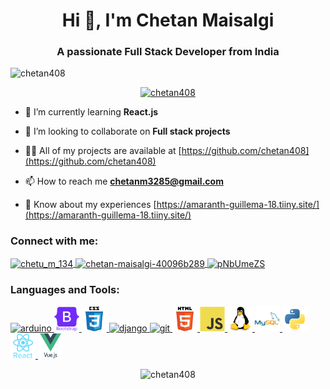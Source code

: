 <h1 align="center">Hi 👋, I'm Chetan Maisalgi</h1>
<h3 align="center">A passionate Full Stack Developer from India</h3>

<p align="left">
   <img src="https://komarev.com/ghpvc/?username=chetan408&label=Profile%20views&color=0e75b6&style=flat" alt="chetan408" />
</p>

<p align="center">
   <a href="https://github-profile-trophy.vercel.app/?username=chetan408">
      <img src="https://github-profile-trophy.vercel.app/?username=chetan408" alt="chetan408" />
   </a>
</p>

- 🌱 I’m currently learning **React.js**

- 👯 I’m looking to collaborate on **Full stack projects**

- 👨‍💻 All of my projects are available at [https://github.com/chetan408](https://github.com/chetan408)

- 📫 How to reach me **chetanm3285@gmail.com**

- 📄 Know about my experiences [https://amaranth-guillema-18.tiiny.site/](https://amaranth-guillema-18.tiiny.site/)

<h3 align="left">Connect with me:</h3>
<p align="left">
   <a href="https://twitter.com/chetu_m_134" target="blank">
      <img align="center" src="https://raw.githubusercontent.com/rahuldkjain/github-profile-readme-generator/master/src/images/icons/Social/twitter.svg" alt="chetu_m_134" height="30" width="40" />
   </a>
   <a href="https://linkedin.com/in/chetan-maisalgi-40096b289/" target="blank">
      <img align="center" src="https://raw.githubusercontent.com/rahuldkjain/github-profile-readme-generator/master/src/images/icons/Social/linked-in-alt.svg" alt="chetan-maisalgi-40096b289" height="30" width="40" />
   </a>
   <a href="https://discord.gg/pNbUmeZS" target="blank">
      <img align="center" src="https://raw.githubusercontent.com/rahuldkjain/github-profile-readme-generator/master/src/images/icons/Social/discord.svg" alt="pNbUmeZS" height="30" width="40" />
   </a>
</p>

<h3 align="left">Languages and Tools:</h3>
<p align="left"> 
   <a href="https://www.arduino.cc/" target="_blank" rel="noreferrer">
      <img src="https://cdn.worldvectorlogo.com/logos/arduino-1.svg" alt="arduino" width="40" height="40" />
   </a>
   <a href="https://getbootstrap.com" target="_blank" rel="noreferrer">
      <img src="https://raw.githubusercontent.com/devicons/devicon/master/icons/bootstrap/bootstrap-plain-wordmark.svg" alt="bootstrap" width="40" height="40" />
   </a>
   <a href="https://www.w3schools.com/css/" target="_blank" rel="noreferrer">
      <img src="https://raw.githubusercontent.com/devicons/devicon/master/icons/css3/css3-original-wordmark.svg" alt="css3" width="40" height="40" />
   </a>
   <a href="https://www.djangoproject.com/" target="_blank" rel="noreferrer">
      <img src="https://cdn.worldvectorlogo.com/logos/django.svg" alt="django" width="40" height="40" />
   </a>
   <a href="https://git-scm.com/" target="_blank" rel="noreferrer">
      <img src="https://www.vectorlogo.zone/logos/git-scm/git-scm-icon.svg" alt="git" width="40" height="40" />
   </a>
   <a href="https://www.w3.org/html/" target="_blank" rel="noreferrer">
      <img src="https://raw.githubusercontent.com/devicons/devicon/master/icons/html5/html5-original-wordmark.svg" alt="html5" width="40" height="40" />
   </a>
   <a href="https://developer.mozilla.org/en-US/docs/Web/JavaScript" target="_blank" rel="noreferrer">
      <img src="https://raw.githubusercontent.com/devicons/devicon/master/icons/javascript/javascript-original.svg" alt="javascript" width="40" height="40" />
   </a>
   <a href="https://www.linux.org/" target="_blank" rel="noreferrer">
      <img src="https://raw.githubusercontent.com/devicons/devicon/master/icons/linux/linux-original.svg" alt="linux" width="40" height="40" />
   </a>
   <a href="https://www.mysql.com/" target="_blank" rel="noreferrer">
      <img src="https://raw.githubusercontent.com/devicons/devicon/master/icons/mysql/mysql-original-wordmark.svg" alt="mysql" width="40" height="40" />
   </a>
   <a href="https://www.python.org" target="_blank" rel="noreferrer">
      <img src="https://raw.githubusercontent.com/devicons/devicon/master/icons/python/python-original.svg" alt="python" width="40" height="40" />
   </a>
   <a href="https://reactjs.org/" target="_blank" rel="noreferrer">
      <img src="https://raw.githubusercontent.com/devicons/devicon/master/icons/react/react-original-wordmark.svg" alt="react" width="40" height="40" />
   </a>
   <a href="https://vuejs.org/" target="_blank" rel="noreferrer">
      <img src="https://raw.githubusercontent.com/devicons/devicon/master/icons/vuejs/vuejs-original-wordmark.svg" alt="vuejs" width="40" height="40" />
   </a>
</p>

<p align="center">
   <img src="https://github-readme-streak-stats.herokuapp.com/?user=chetan408" alt="chetan408" />
</p>
